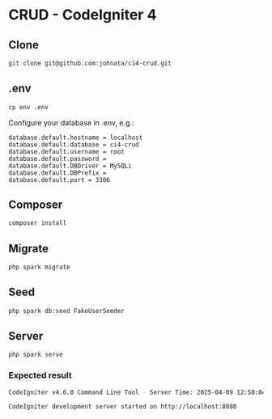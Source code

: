 # CRUD - CodeIgniter 4

## Clone

```bash
git clone git@github.com:johnata/ci4-crud.git
```

## .env

```bash
cp env .env
```

Configure your database in .env, e.g.:

```
database.default.hostname = localhost
database.default.database = ci4-crud
database.default.username = root
database.default.password =
database.default.DBDriver = MySQLi
database.default.DBPrefix =
database.default.port = 3306
```

## Composer

```bash
composer install
```

## Migrate

```bash
php spark migrate
```

## Seed

```bash
php spark db:seed FakeUserSeeder
```

## Server

```bash
php spark serve
```

### Expected result

```bash
CodeIgniter v4.6.0 Command Line Tool - Server Time: 2025-04-09 12:58:04 UTC+00:00

CodeIgniter development server started on http://localhost:8080
```
